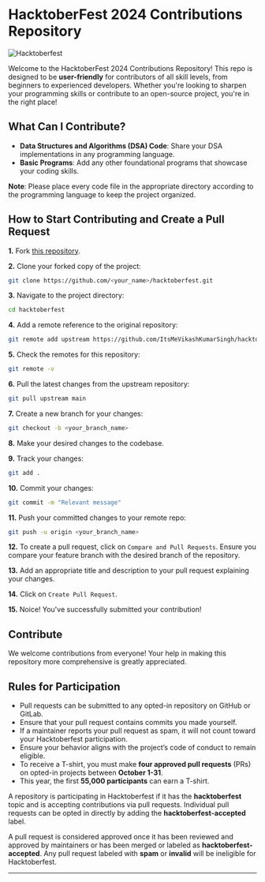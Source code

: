 # HacktoberFest 2024 Contributions Repository

![Hacktoberfest](https://github.com/user-attachments/assets/a6aee016-71e8-4f04-9e8e-1ed57761959b)

Welcome to the HacktoberFest 2024 Contributions Repository! This repo is designed to be **user-friendly** for contributors of all skill levels, from beginners to experienced developers. Whether you're looking to sharpen your programming skills or contribute to an open-source project, you're in the right place!

## What Can I Contribute?

- **Data Structures and Algorithms (DSA) Code**: Share your DSA implementations in any programming language.
- **Basic Programs**: Add any other foundational programs that showcase your coding skills.

**Note**: Please place every code file in the appropriate directory according to the programming language to keep the project organized.

## How to Start Contributing and Create a Pull Request

**1.** Fork [this repository](https://github.com/ItsMeVikashKumarSingh/hacktoberfest.git).

**2.** Clone your forked copy of the project:
   ```bash
   git clone https://github.com/<your_name>/hacktoberfest.git
   ```

**3.** Navigate to the project directory:
   ```bash
   cd hacktoberfest
   ```

**4.** Add a remote reference to the original repository:
   ```bash
   git remote add upstream https://github.com/ItsMeVikashKumarSingh/hacktoberfest.git
   ```

**5.** Check the remotes for this repository:
   ```bash
   git remote -v
   ```

**6.** Pull the latest changes from the upstream repository:
   ```bash
   git pull upstream main
   ```

**7.** Create a new branch for your changes:
   ```bash
   git checkout -b <your_branch_name>
   ```

**8.** Make your desired changes to the codebase.

**9.** Track your changes:
   ```bash
   git add .
   ```

**10.** Commit your changes:
   ```bash
   git commit -m "Relevant message"
   ```

**11.** Push your committed changes to your remote repo:
   ```bash
   git push -u origin <your_branch_name>
   ```

**12.** To create a pull request, click on `Compare and Pull Requests`. Ensure you compare your feature branch with the desired branch of the repository.

**13.** Add an appropriate title and description to your pull request explaining your changes.

**14.** Click on `Create Pull Request`.

**15.** Noice! You've successfully submitted your contribution!

## Contribute
We welcome contributions from everyone! Your help in making this repository more comprehensive is greatly appreciated.

## Rules for Participation

- Pull requests can be submitted to any opted-in repository on GitHub or GitLab.
- Ensure that your pull request contains commits you made yourself.
- If a maintainer reports your pull request as spam, it will not count toward your Hacktoberfest participation.
- Ensure your behavior aligns with the project’s code of conduct to remain eligible.
- To receive a T-shirt, you must make **four approved pull requests** (PRs) on opted-in projects between **October 1-31**.
- This year, the first **55,000 participants** can earn a T-shirt.

A repository is participating in Hacktoberfest if it has the **hacktoberfest** topic and is accepting contributions via pull requests. Individual pull requests can be opted in directly by adding the **hacktoberfest-accepted** label.

A pull request is considered approved once it has been reviewed and approved by maintainers or has been merged or labeled as **hacktoberfest-accepted**. Any pull request labeled with **spam** or **invalid** will be ineligible for Hacktoberfest.

---